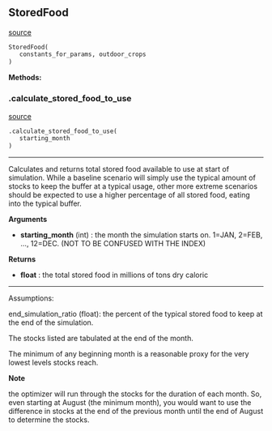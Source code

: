 #


## StoredFood
[source](https://github.com/allfed/allfed-integrated-model/blob/master/src/food_system/stored_food.py/#L12)
```python 
StoredFood(
   constants_for_params, outdoor_crops
)
```




**Methods:**


### .calculate_stored_food_to_use
[source](https://github.com/allfed/allfed-integrated-model/blob/master/src/food_system/stored_food.py/#L50)
```python
.calculate_stored_food_to_use(
   starting_month
)
```

---
Calculates and returns total stored food available to use at start of
simulation. While a baseline scenario will simply use the typical amount
of stocks to keep the buffer at a typical usage, other more extreme
scenarios should be expected to use a higher percentage of all stored food,
eating into the typical buffer.

**Arguments**

* **starting_month** (int) : the month the simulation starts on.
1=JAN, 2=FEB, ...,  12=DEC.
(NOT TO BE CONFUSED WITH THE INDEX)


**Returns**

* **float**  : the total stored food in millions of tons dry caloric

---
Assumptions:

end_simulation_ratio (float): the percent of the typical stored food
to keep at the end of the simulation.

The stocks listed are tabulated at the end of the month.

The minimum of any beginning month is a reasonable proxy for the very
lowest levels stocks reach.

**Note**

the optimizer will run through the stocks for the duration of
each month. So, even starting at August (the minimum month), you would
want to use the difference in stocks at the end of the previous month
until the end of August to determine the stocks.
